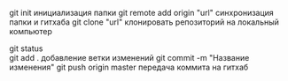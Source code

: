 git init инициализация папки
git remote add origin "url" синхронизация папки и гитхаба
git clone "url" клонировать репозиторий на локальный компьютер

git status  
git add . добавление ветки изменений
git commit -m "Название изменения"
git push origin master передача коммита на гитхаб
